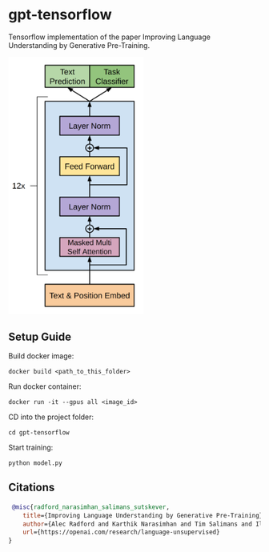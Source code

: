 # gpt-tensorflow
Tensorflow implementation of the paper Improving Language Understanding by Generative Pre-Training.

<img src="./gpt-architecture.png" width="270px"></img>

## Setup Guide

Build docker image:
```
docker build <path_to_this_folder>
```

Run docker container:
```
docker run -it --gpus all <image_id>
```

CD into the project folder:
```
cd gpt-tensorflow
```

Start training:
```
python model.py
```

## Citations

```bibtex
 @misc{radford_narasimhan_salimans_sutskever, 
    title={Improving Language Understanding by Generative Pre-Training}, 
    author={Alec Radford and Karthik Narasimhan and Tim Salimans and Ilya Sutskever},
    url={https://openai.com/research/language-unsupervised}
} 
```
